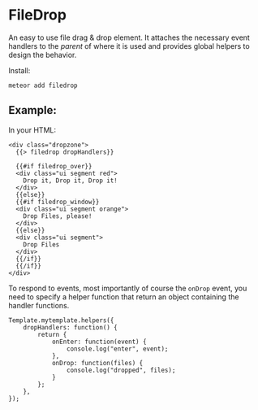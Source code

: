 # FileDrop

An easy to use file drag & drop element. It attaches the necessary
event handlers to the *parent* of where it is used and provides global
helpers to design the behavior.

Install:
```
meteor add filedrop
```

## Example:

In your HTML:

```
<div class="dropzone">
  {{> filedrop dropHandlers}}
  
  {{#if filedrop_over}}
  <div class="ui segment red">
    Drop it, Drop it, Drop it!
  </div>
  {{else}}
  {{#if filedrop_window}}
  <div class="ui segment orange">
    Drop Files, please!
  </div>
  {{else}}
  <div class="ui segment">
    Drop Files      
  </div>
  {{/if}}
  {{/if}}
</div>
```

To respond to events, most importantly of course the `onDrop` event, you need to specify a helper function that return an object containing the handler functions.

```
Template.mytemplate.helpers({
    dropHandlers: function() {
        return {
            onEnter: function(event) {
                console.log("enter", event);
            },
            onDrop: function(files) {
                console.log("dropped", files);
            }
        };
    },
});
```
